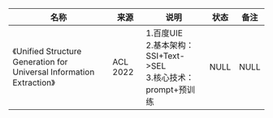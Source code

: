 |名称  |  来源   | 说明  |状态   | 备注  |
|  ----  | ----  |----  | ----  |----  |
| 《Unified Structure Generation for Universal Information Extraction》  | ACL 2022 |1.百度UIE<br/> 2.基本架构：SSI+Text->SEL<br/> 3.核心技术：prompt+预训练 |NULL |NULL |
